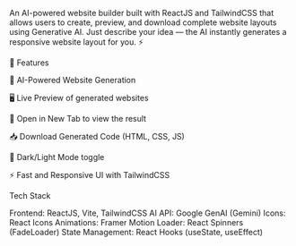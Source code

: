 An AI-powered website builder built with ReactJS and TailwindCSS that allows users to create, preview, and download complete website layouts using Generative AI.
Just describe your idea — the AI instantly generates a responsive website layout for you. ⚡

🚀 Features

🤖 AI-Powered Website Generation

🖥️ Live Preview of generated websites

🔗 Open in New Tab to view the result

📥 Download Generated Code (HTML, CSS, JS)

🌙 Dark/Light Mode toggle

⚡ Fast and Responsive UI with TailwindCSS

Tech Stack

Frontend: ReactJS, Vite, TailwindCSS
AI API: Google GenAI (Gemini)
Icons: React Icons
Animations: Framer Motion
Loader: React Spinners (FadeLoader)
State Management: React Hooks (useState, useEffect)
